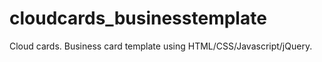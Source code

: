 # cloudcards_businesstemplate
Cloud cards. Business card template using HTML/CSS/Javascript/jQuery.
